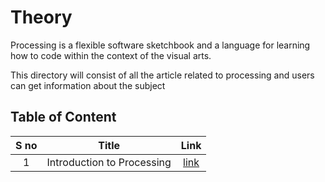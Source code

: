 
# **Theory**

Processing is a flexible software sketchbook and a language for learning how to code within the context of the visual arts.


This directory will consist of all the article related to processing and users can get information about the subject
## **Table of Content**

| S no |Title | Link | 
| :---: |:----: | :---: | 
| 1 |Introduction to Processing | [link](https://github.com/Robotics-Club-BMU/Processing_maniac/blob/main/Theory/Introduction%20to%20Processing.md)|






